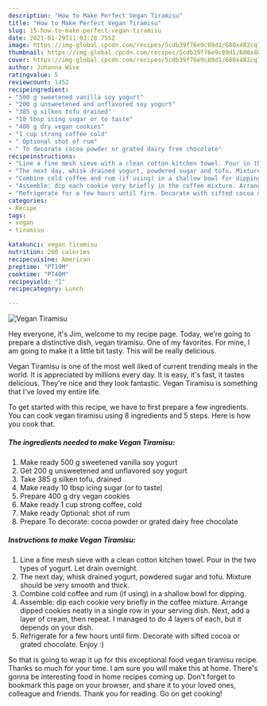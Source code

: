```yaml
---
description: "How to Make Perfect Vegan Tiramisu"
title: "How to Make Perfect Vegan Tiramisu"
slug: 15-how-to-make-perfect-vegan-tiramisu
date: 2021-01-29T11:03:28.755Z
image: https://img-global.cpcdn.com/recipes/5cdb39f76e9c89d1/680x482cq70/vegan-tiramisu-recipe-main-photo.jpg
thumbnail: https://img-global.cpcdn.com/recipes/5cdb39f76e9c89d1/680x482cq70/vegan-tiramisu-recipe-main-photo.jpg
cover: https://img-global.cpcdn.com/recipes/5cdb39f76e9c89d1/680x482cq70/vegan-tiramisu-recipe-main-photo.jpg
author: Johanna Wise
ratingvalue: 5
reviewcount: 1452
recipeingredient:
- "500 g sweetened vanilla soy yogurt"
- "200 g unsweetened and unflavored soy yogurt"
- "385 g silken tofu drained"
- "10 tbsp icing sugar or to taste"
- "400 g dry vegan cookies"
- "1 cup strong coffee cold"
- " Optional shot of rum"
- " To decorate cocoa powder or grated dairy free chocolate"
recipeinstructions:
- "Line a fine mesh sieve with a clean cotton kitchen towel. Pour in the two types of yogurt. Let drain overnight."
- "The next day, whisk drained yogurt, powdered sugar and tofu. Mixture should be very smooth and thick."
- "Combine cold coffee and rum (if using) in a shallow bowl for dipping."
- "Assemble: dip each cookie very briefly in the coffee mixture. Arrange dipped cookies neatly in a single row in your serving dish. Next, add a layer of cream, then repeat. I managed to do 4 layers of each, but it depends on your dish."
- "Refrigerate for a few hours until firm. Decorate with sifted cocoa or grated chocolate. Enjoy :)"
categories:
- Recipe
tags:
- vegan
- tiramisu

katakunci: vegan tiramisu 
nutrition: 260 calories
recipecuisine: American
preptime: "PT19M"
cooktime: "PT40M"
recipeyield: "1"
recipecategory: Lunch

---
```



![Vegan Tiramisu](https://img-global.cpcdn.com/recipes/5cdb39f76e9c89d1/680x482cq70/vegan-tiramisu-recipe-main-photo.jpg)

Hey everyone, it's Jim, welcome to my recipe page. Today, we're going to prepare a distinctive dish, vegan tiramisu. One of my favorites. For mine, I am going to make it a little bit tasty. This will be really delicious.

Vegan Tiramisu is one of the most well liked of current trending meals in the world. It is appreciated by millions every day. It is easy, it's fast, it tastes delicious. They're nice and they look fantastic. Vegan Tiramisu is something that I've loved my entire life.




To get started with this recipe, we have to first prepare a few ingredients. You can cook vegan tiramisu using 8 ingredients and 5 steps. Here is how you cook that.

<!--inarticleads1-->

##### The ingredients needed to make Vegan Tiramisu:

1. Make ready 500 g sweetened vanilla soy yogurt
1. Get 200 g unsweetened and unflavored soy yogurt
1. Take 385 g silken tofu, drained
1. Make ready 10 tbsp icing sugar (or to taste)
1. Prepare 400 g dry vegan cookies
1. Make ready 1 cup strong coffee, cold
1. Make ready  Optional: shot of rum
1. Prepare  To decorate: cocoa powder or grated dairy free chocolate




<!--inarticleads2-->

##### Instructions to make Vegan Tiramisu:

1. Line a fine mesh sieve with a clean cotton kitchen towel. Pour in the two types of yogurt. Let drain overnight.
1. The next day, whisk drained yogurt, powdered sugar and tofu. Mixture should be very smooth and thick.
1. Combine cold coffee and rum (if using) in a shallow bowl for dipping.
1. Assemble: dip each cookie very briefly in the coffee mixture. Arrange dipped cookies neatly in a single row in your serving dish. Next, add a layer of cream, then repeat. I managed to do 4 layers of each, but it depends on your dish.
1. Refrigerate for a few hours until firm. Decorate with sifted cocoa or grated chocolate. Enjoy :)




So that is going to wrap it up for this exceptional food vegan tiramisu recipe. Thanks so much for your time. I am sure you will make this at home. There's gonna be interesting food in home recipes coming up. Don't forget to bookmark this page on your browser, and share it to your loved ones, colleague and friends. Thank you for reading. Go on get cooking!
